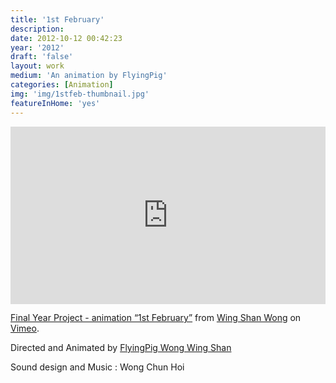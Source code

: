 ```yaml
---
title: '1st February'
description: 
date: 2012-10-12 00:42:23
year: '2012'
draft: 'false'
layout: work
medium: 'An animation by FlyingPig'
categories: [Animation]
img: 'img/1stfeb-thumbnail.jpg'
featureInHome: 'yes'
---
```




<div style="padding:56.25% 0 0 0;position:relative;"><iframe src="https://player.vimeo.com/video/52170717?h=4b1076c6cb&title=0&byline=0&portrait=0" style="position:absolute;top:0;left:0;width:100%;height:100%;" frameborder="0" allow="autoplay; fullscreen; picture-in-picture" allowfullscreen></iframe></div><script src="https://player.vimeo.com/api/player.js"></script>
<p><a href="https://vimeo.com/52170717">Final Year Project - animation &ldquo;1st February&rdquo;</a> from <a href="https://vimeo.com/flyingpigwork">Wing Shan Wong</a> on <a href="https://vimeo.com">Vimeo</a>.</p>

Directed and Animated by [FlyingPig Wong Wing Shan ](http://www.flyingpig.work/) 

Sound design and Music : Wong Chun Hoi  

